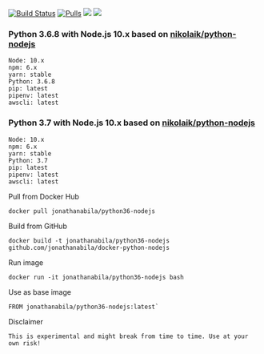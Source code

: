 [![Build Status](https://travis-ci.org/jonathanabila/docker-python-nodejs.svg?branch=master)](https://travis-ci.org/jonathanabila/docker-python-nodejs)
[![Pulls](https://img.shields.io/docker/pulls/jonathanabila/python-nodejs.svg?style=flat-square)](https://hub.docker.com/r/jonathanabila/python-nodejs/)
![](https://img.shields.io/microbadger/image-size/jonathanabila/python-nodejs.svg)
![](https://img.shields.io/github/license/jonathanabila/docker-python-nodejs.svg)

### Python 3.6.8 with Node.js 10.x based on [nikolaik/python-nodejs](https://github.com/nikolaik/docker-python-nodejs)

    Node: 10.x
    npm: 6.x
    yarn: stable
    Python: 3.6.8
    pip: latest
    pipenv: latest
    awscli: latest

### Python 3.7 with Node.js 10.x based on [nikolaik/python-nodejs](https://github.com/nikolaik/docker-python-nodejs)

    Node: 10.x
    npm: 6.x
    yarn: stable
    Python: 3.7
    pip: latest
    pipenv: latest
    awscli: latest

Pull from Docker Hub

```
docker pull jonathanabila/python36-nodejs
```

Build from GitHub
```
docker build -t jonathanabila/python36-nodejs github.com/jonathanabila/docker-python-nodejs
```

Run image

```
docker run -it jonathanabila/python36-nodejs bash
```

Use as base image

```
FROM jonathanabila/python36-nodejs:latest`
```

Disclaimer

    This is experimental and might break from time to time. Use at your own risk!

